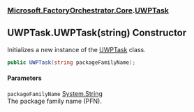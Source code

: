 ### [Microsoft.FactoryOrchestrator.Core](Microsoft_FactoryOrchestrator_Core.md 'Microsoft.FactoryOrchestrator.Core').[UWPTask](UWPTask.md 'Microsoft.FactoryOrchestrator.Core.UWPTask')
## UWPTask.UWPTask(string) Constructor
Initializes a new instance of the [UWPTask](UWPTask.md 'Microsoft.FactoryOrchestrator.Core.UWPTask') class.  
```csharp
public UWPTask(string packageFamilyName);
```
#### Parameters
<a name='Microsoft_FactoryOrchestrator_Core_UWPTask_UWPTask(string)_packageFamilyName'></a>
`packageFamilyName` [System.String](https://docs.microsoft.com/en-us/dotnet/api/System.String 'System.String')  
The package family name (PFN).
  
